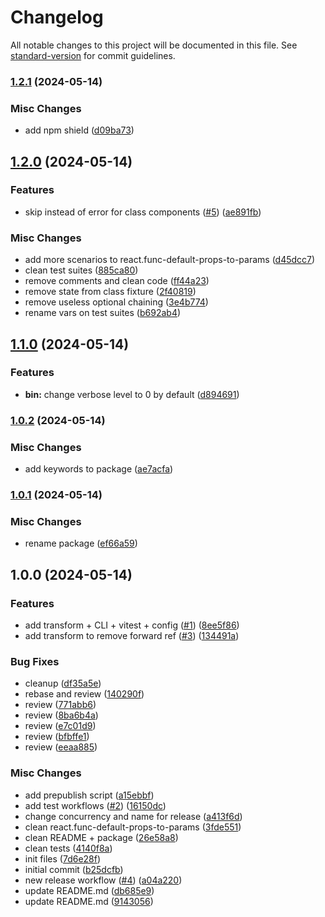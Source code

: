 # Changelog

All notable changes to this project will be documented in this file. See [standard-version](https://github.com/conventional-changelog/standard-version) for commit guidelines.

### [1.2.1](https://github.com/jowapp/codemod/compare/v1.2.0...v1.2.1) (2024-05-14)

### Misc Changes

- add npm shield ([d09ba73](https://github.com/jowapp/codemod/commit/d09ba739529f3ec12495859a64e854287e4ec280))

## [1.2.0](https://github.com/jowapp/codemod/compare/v1.1.0...v1.2.0) (2024-05-14)

### Features

- skip instead of error for class components ([#5](https://github.com/jowapp/codemod/issues/5)) ([ae891fb](https://github.com/jowapp/codemod/commit/ae891fbd00eb201b28167a7bb8a0ed6dcf8c68e0))

### Misc Changes

- add more scenarios to react.func-default-props-to-params ([d45dcc7](https://github.com/jowapp/codemod/commit/d45dcc721b4fb574ff4344086e09dc13f489a371))
- clean test suites ([885ca80](https://github.com/jowapp/codemod/commit/885ca80f93e06db82642bfc5d80030961d042a02))
- remove comments and clean code ([ff44a23](https://github.com/jowapp/codemod/commit/ff44a238253350b92a0d6896034dbd0e8bf98da1))
- remove state from class fixture ([2f40819](https://github.com/jowapp/codemod/commit/2f408193da07d0e939e68d2993cdc9fc474c4d1e))
- remove useless optional chaining ([3e4b774](https://github.com/jowapp/codemod/commit/3e4b774ef6ec9918f3125535a7368f81fc68f524))
- rename vars on test suites ([b692ab4](https://github.com/jowapp/codemod/commit/b692ab457a0bee7529c988a97fbede544d6fa6a1))

## [1.1.0](https://github.com/jowapp/codemod/compare/v1.0.2...v1.1.0) (2024-05-14)

### Features

- **bin:** change verbose level to 0 by default ([d894691](https://github.com/jowapp/codemod/commit/d894691937bf88987eae88d8a689983d49f53821))

### [1.0.2](https://github.com/jowapp/codemod/compare/v1.0.1...v1.0.2) (2024-05-14)

### Misc Changes

- add keywords to package ([ae7acfa](https://github.com/jowapp/codemod/commit/ae7acfa9b63ecf51967502ad01aa43b5f022616a))

### [1.0.1](https://github.com/jowapp/codemod/compare/v1.0.0...v1.0.1) (2024-05-14)

### Misc Changes

- rename package ([ef66a59](https://github.com/jowapp/codemod/commit/ef66a59500156245a0b6ae928d455a0ae03892c4))

## 1.0.0 (2024-05-14)

### Features

- add transform + CLI + vitest + config ([#1](https://github.com/jowapp/codemod/issues/1)) ([8ee5f86](https://github.com/jowapp/codemod/commit/8ee5f8674e26cacb203112c8396359ed1fa2eedf))
- add transform to remove forward ref ([#3](https://github.com/jowapp/codemod/issues/3)) ([134491a](https://github.com/jowapp/codemod/commit/134491a9b6f0da05110731f00042219e9f3f5336))

### Bug Fixes

- cleanup ([df35a5e](https://github.com/jowapp/codemod/commit/df35a5e3990919ed725b2b383c42c5831f076361))
- rebase and review ([140290f](https://github.com/jowapp/codemod/commit/140290f17f6c8cce941153c257433876c3bc5898))
- review ([771abb6](https://github.com/jowapp/codemod/commit/771abb6d292cc92f6880a7f79abb96fa05917617))
- review ([8ba6b4a](https://github.com/jowapp/codemod/commit/8ba6b4a5bf7759c04fb7fa390ee3852445a8dea8))
- review ([e7c01d9](https://github.com/jowapp/codemod/commit/e7c01d988a5e9ae75eea880ba73a811a87676f2d))
- review ([bfbffe1](https://github.com/jowapp/codemod/commit/bfbffe1a1fc81757a9ed3c890cf608c22c3231c7))
- review ([eeaa885](https://github.com/jowapp/codemod/commit/eeaa88593c0f7837bfd1a806680a22044eb4bb59))

### Misc Changes

- add prepublish script ([a15ebbf](https://github.com/jowapp/codemod/commit/a15ebbf1511aa0a4d8071c833058ad3a37b8eeed))
- add test workflows ([#2](https://github.com/jowapp/codemod/issues/2)) ([16150dc](https://github.com/jowapp/codemod/commit/16150dc424efd88ee44bf151c59cee419bf37197))
- change concurrency and name for release ([a413f6d](https://github.com/jowapp/codemod/commit/a413f6d01d750be60d3800f45a5c5179ea8c4c92))
- clean react.func-default-props-to-params ([3fde551](https://github.com/jowapp/codemod/commit/3fde551ca155c66b5b91598d52de686c7b1cff2b))
- clean README + package ([26e58a8](https://github.com/jowapp/codemod/commit/26e58a8bcc354dc3944c52546c7a48d5784dccfa))
- clean tests ([4140f8a](https://github.com/jowapp/codemod/commit/4140f8a514c696b9a3c5c3f0d26e49f9523c885d))
- init files ([7d6e28f](https://github.com/jowapp/codemod/commit/7d6e28f096faa41d676279ed4f2d86ebe1216b68))
- initial commit ([b25dcfb](https://github.com/jowapp/codemod/commit/b25dcfb7e455e0095bf1457c9a098294709af65c))
- new release workflow ([#4](https://github.com/jowapp/codemod/issues/4)) ([a04a220](https://github.com/jowapp/codemod/commit/a04a220747f2da3384609ac3e216bf3b6a8c60ee))
- update README.md ([db685e9](https://github.com/jowapp/codemod/commit/db685e904e77044fbe2366831d21158add224d51))
- update README.md ([9143056](https://github.com/jowapp/codemod/commit/914305611b6c871cfaf8235395d9dae70dc26931))

